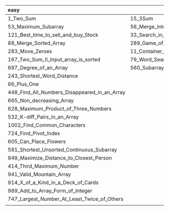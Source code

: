 | easy                                         | medium                            | hard |
| :------------------------------------------- | --------------------------------- | ---- |
| 1_Two_Sum                                    | 15_3Sum                           |      |
| 53_Maximum_Subarray                          | 56_Merge_Intervals                |      |
| 121_Best_time_to_sell_and_buy_Stock          | 33_Search_in_Rotated_Sorted_Array |      |
| 88_Merge_Sorted_Array                        | 289_Game_of_Life                  |      |
| 283_Move_Zeroes                              | 11_Container_With_Most_Water      |      |
| 167_Two_Sum_II_Input_array_is_sorted         | 79_Word_Search                    |      |
| 697_Degree_of_an_Array                       | 560_Subarray_Sum_Equals_K         |      |
| 243_Shortest_Word_Distance                   |                                   |      |
| 66_Plus_One                                  |                                   |      |
| 448_Find_All_Numbers_Disappeared_in_an_Array |                                   |      |
| 665_Non_decreasing_Array                     |                                   |      |
| 628_Maximum_Product_of_Three_Numbers         |                                   |      |
| 532_K-diff_Pairs_in_an_Array                 |                                   |      |
| 1002_Find_Common_Characters                  |                                   |      |
| 724_Find_Pivot_Index                         |                                   |      |
| 605_Can_Place_Flowers                        |                                   |      |
| 581_Shortest_Unsorted_Continuous_Subarray    |                                   |      |
| 849_Maximize_Distance_to_Closest_Person      |                                   |      |
| 414_Third_Maximum_Number                     |                                   |      |
| 941_Valid_Mountain_Array                     |                                   |      |
| 914_X_of_a_Kind_in_a_Deck_of_Cards           |                                   |      |
| 989_Add_to_Array_Form_of_Integer             |                                   |      |
| 747_Largest_Number_At_Least_Twice_of_Others  |                                   |      |
|                                              |                                   |      |



